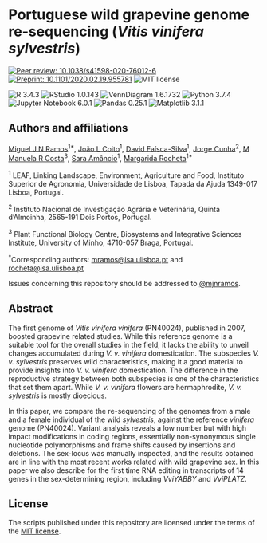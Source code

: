 # Portuguese wild grapevine genome re-sequencing (*Vitis vinifera sylvestris*)

[![Peer review: 10.1038/s41598-020-76012-6](
  https://img.shields.io/badge/Peer_review-10.1038/s41598--020--76012--6-green "Peer review: 10.1038/s41598-020-76012-6")](https://doi.org/10.1038/s41598-020-76012-6)
[![Preprint: 10.1101/2020.02.19.955781](
  https://img.shields.io/badge/Preprint-10.1101/2020.02.19.955781-green "Preprint: 10.1101/2020.02.19.955781")](https://doi.org/10.1101/2020.02.19.955781)
![MIT license](
    https://img.shields.io/badge/License-MIT-green "MIT License")

![R 3.4.3](https://img.shields.io/badge/R-3.4.3-blue "R 3.4.3")
![RStudio 1.0.143](https://img.shields.io/badge/RStudio-1.0.143-blue "RStudio 1.0.143")
![VennDiagram 1.6.1732](https://img.shields.io/badge/VennDiagram-1.6.1732-blue "VennDiagram 1.6.1732")
![Python 3.7.4](https://img.shields.io/badge/Python-3.7.4-blue "Python 3.7.4")
![Jupyter Notebook 6.0.1](https://img.shields.io/badge/Jupyter%20Notebook-6.0.1-blue "Jupyter Notebook 6.0.1")
![Pandas 0.25.1](https://img.shields.io/badge/Pandas-0.25.1-blue "Pandas 0.25.1")
![Matplotlib 3.1.1](https://img.shields.io/badge/Matplotlib-3.1.1-blue "Matplotlib 3.1.1")


## Authors and affiliations

[Miguel J N Ramos](http://orcid.org/0000-0001-5832-0945)<sup>1\*</sup>, [João L Coito](http://orcid.org/0000-0001-9849-2821)<sup>1</sup>, [David Faísca-Silva](http://orcid.org/0000-0002-9914-886X)<sup>1</sup>, [Jorge Cunha](http://orcid.org/0000-0003-4248-5117)<sup>2</sup>, [M Manuela R Costa](http://orcid.org/0000-0001-9032-5690)<sup>3</sup>, [Sara Amâncio](http://orcid.org/0000-0001-8542-423X)<sup>1</sup>, [Margarida Rocheta](http://orcid.org/0000-0003-3939-4564)<sup>1\*</sup>

<sup>1</sup> LEAF, Linking Landscape, Environment, Agriculture and Food, Instituto Superior de Agronomia, Universidade de Lisboa, Tapada da Ajuda 1349-017 Lisboa, Portugal.

<sup>2</sup> Instituto Nacional de Investigação Agrária e Veterinária, Quinta d’Almoinha, 2565-191 Dois Portos, Portugal.

<sup>3</sup> Plant Functional Biology Centre, Biosystems and Integrative Sciences Institute, University of Minho, 4710-057 Braga, Portugal.

<sup>\*</sup>Corresponding authors: mramos@isa.ulisboa.pt and rocheta@isa.ulisboa.pt

Issues concerning this repository should be addressed to [@mjnramos](https://github.com/mjnramos).


## Abstract

The first genome of *Vitis vinifera vinifera* (PN40024), published in 2007, boosted grapevine related studies. While this reference genome is a suitable tool for the overall studies in the field, it lacks the ability to unveil changes accumulated during *V. v. vinifera* domestication. The subspecies *V. v. sylvestris* preserves wild characteristics, making it a good material to provide insights into *V. v. vinifera* domestication. The difference in the reproductive strategy between both subspecies is one of the characteristics that set them apart. While *V. v. vinifera* flowers are hermaphrodite, *V. v. sylvestris* is mostly dioecious.

In this paper, we compare the re-sequencing of the genomes from a male and a female individual of the wild *sylvestris*, against the reference *vinifera* genome (PN40024). Variant analysis reveals a low number but with high impact modifications in coding regions, essentially non-synonymous single nucleotide polymorphisms and frame shifts caused by insertions and deletions. The sex-locus was manually inspected, and the results obtained are in line with the most recent works related with wild grapevine sex. In this paper we also describe for the first time RNA editing in transcripts of 14 genes in the sex-determining region, including *VviYABBY* and *VviPLATZ*.

## License

The scripts published under this repository are licensed under the terms of the [MIT license](LICENSE.md).
